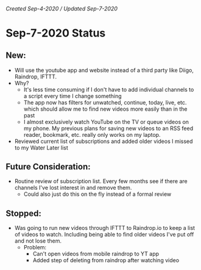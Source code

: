 ###### Created Sep-4-2020 / Updated Sep-7-2020

# Sep-7-2020 Status
## New:
- Will use the youtube app and website instead of a third party like Diigo, Raindrop, IFTTT.
- Why?
	- It's less time consuming if I don't have to add individual channels to a script every time I change something
	- The app now has filters for unwatched, continue, today, live, etc. which should allow me to find new videos more easily than in the past
	- I almost exclusively watch YouTube on the TV or queue videos on my phone. My previous plans for saving new videos to an RSS feed reader, bookmark, etc. really only works on my laptop.
- Reviewed current list of subscriptions and added older videos I missed to my Water Later list


## Future Consideration:
- Routine review of subscription list. Every few months see if there are channels I've lost interest in and remove them.
	- Could also just do this on the fly instead of a formal review


## Stopped:
- Was going to run new videos through IFTTT to Raindrop.io to keep a list of videos to watch. Including being able to find older videos I've put off and not lose them.
	- Problem:
		- Can't open videos from mobile raindrop to YT app
		- Added step of deleting from raindrop after watching video

